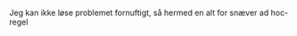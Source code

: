 












































































































































































































































































































































































































































































































Jeg kan ikke løse problemet fornuftigt, så hermed en alt for snæver ad hoc-regel
































































































































































































































































































































































































































































































































































































































































































































































































































































































































































































































































































































































































































































































































































































































































































































































































































































































































































































































































































































































































































































































































































































































































































































































































































































































































































































































































































































































































































































































































































































































































































































































































































































































































































































































































































































































































































































































































































































































































































































































































































































































































































































































































































































































































































































































































































































































































































































































































































































































































































































































































































































































































































































































































































































































































































































































































































































































































































































































































































































































































































































































































































































































































































































































































































































































































































































































































































































































































































































































































































































































































































































































































































































































































































































































































































































































































































































































































































































































































































































































































































































































































































































































































































